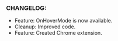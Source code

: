 ### CHANGELOG:
- Feature: OnHoverMode is now available.
- Cleanup: Improved code.
- Feature: Created Chrome extension.